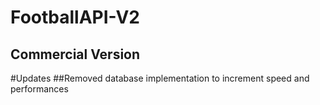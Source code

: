 # FootballAPI-V2
## Commercial Version
#Updates
##Removed database implementation to increment speed and performances
